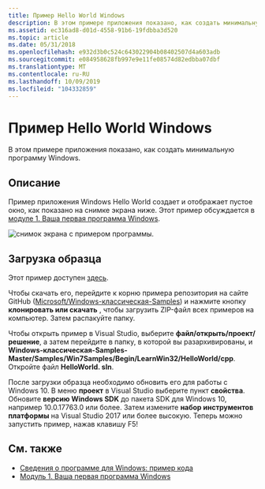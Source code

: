 ```yaml
---
title: Пример Hello World Windows
description: В этом примере приложения показано, как создать минимальную программу Windows.
ms.assetid: ec316ad8-d01d-4558-91b6-19fdbba3d520
ms.topic: article
ms.date: 05/31/2018
ms.openlocfilehash: e932d3b0c524c643022904b08402507d4a603adb
ms.sourcegitcommit: e084958628fb997e9e11fe08574d82edbba07dbf
ms.translationtype: MT
ms.contentlocale: ru-RU
ms.lasthandoff: 10/09/2019
ms.locfileid: "104332859"
---
```

# <a name="windows-hello-world-sample"></a>Пример Hello World Windows

В этом примере приложения показано, как создать минимальную программу Windows.

## <a name="description"></a>Описание

Пример приложения Windows Hello World создает и отображает пустое окно, как показано на снимке экрана ниже. Этот пример обсуждается в [модуле 1. Ваша первая программа Windows](your-first-windows-program.md).

![снимок экрана с примером программы.](images/window01.png)

## <a name="downloading-the-sample"></a>Загрузка образца

Этот пример доступен [здесь](https://github.com/microsoft/Windows-classic-samples/tree/master/Samples/Win7Samples/begin/LearnWin32/HelloWorld).

Чтобы скачать его, перейдите к корню примера репозитория на сайте GitHub ([Microsoft/Windows-классическая-Samples](https://github.com/microsoft/Windows-classic-samples/)) и нажмите кнопку **клонировать или скачать** , чтобы загрузить ZIP-файл всех примеров на компьютер. Затем распакуйте папку.

Чтобы открыть пример в Visual Studio, выберите **файл/открыть/проект/решение**, а затем перейдите в папку, в которой вы разархивированы, и **Windows-классическая-Samples-Master/Samples/Win7Samples/Begin/LearnWin32/HelloWorld/cpp**. Откройте файл **HelloWorld. sln**.

После загрузки образца необходимо обновить его для работы с Windows 10. В меню **проект** в Visual Studio выберите пункт **свойства**. Обновите **версию Windows SDK** до пакета SDK для Windows 10, например 10.0.17763.0 или более. Затем измените **набор инструментов платформы** на Visual Studio 2017 или более высокую. Теперь можно запустить пример, нажав клавишу F5!


## <a name="related-topics"></a>См. также

* [Сведения о программе для Windows: пример кода](learn-to-program-for-windows--sample-code.md)
* [Модуль 1. Ваша первая программа Windows](your-first-windows-program.md)
